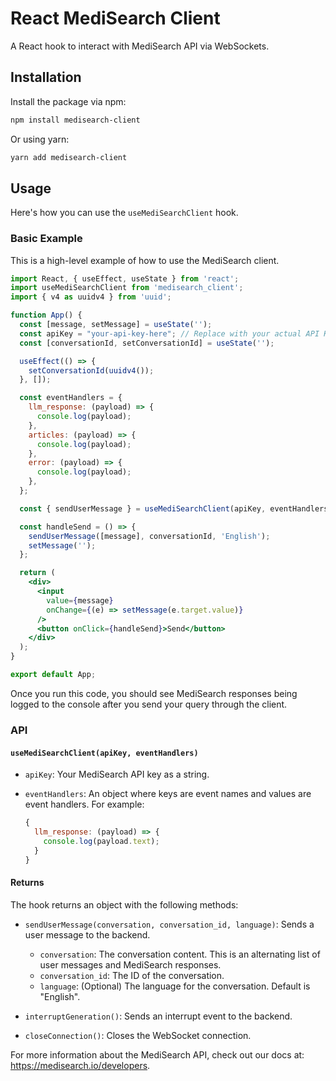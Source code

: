 # React MediSearch Client

A React hook to interact with MediSearch API via WebSockets.

## Installation

Install the package via npm:

```bash
npm install medisearch-client
```

Or using yarn:

```bash
yarn add medisearch-client
```


## Usage

Here's how you can use the `useMediSearchClient` hook.

### Basic Example

This is a high-level example of how to use the MediSearch client.

```jsx
import React, { useEffect, useState } from 'react';
import useMediSearchClient from 'medisearch_client';
import { v4 as uuidv4 } from 'uuid';

function App() {
  const [message, setMessage] = useState('');
  const apiKey = "your-api-key-here"; // Replace with your actual API Key
  const [conversationId, setConversationId] = useState('');

  useEffect(() => {
    setConversationId(uuidv4());
  }, []);

  const eventHandlers = {
    llm_response: (payload) => {
      console.log(payload);
    },
    articles: (payload) => { 
      console.log(payload);
    },
    error: (payload) => { 
      console.log(payload);
    },
  };

  const { sendUserMessage } = useMediSearchClient(apiKey, eventHandlers);

  const handleSend = () => {
    sendUserMessage([message], conversationId, 'English');
    setMessage('');
  };

  return (
    <div>
      <input 
        value={message} 
        onChange={(e) => setMessage(e.target.value)}
      />
      <button onClick={handleSend}>Send</button>
    </div>
  );
}

export default App;
```

Once you run this code, you should see MediSearch responses being logged to the console after you send your query through the client. 

### API

#### `useMediSearchClient(apiKey, eventHandlers)`

- `apiKey`: Your MediSearch API key as a string.
- `eventHandlers`: An object where keys are event names and values are event handlers. For example:

    ```javascript
    {
      llm_response: (payload) => {
        console.log(payload.text);
      }
    }
    ```

#### Returns

The hook returns an object with the following methods:

- `sendUserMessage(conversation, conversation_id, language)`: Sends a user message to the backend.
  - `conversation`: The conversation content. This is an alternating list of user messages and MediSearch responses.
  - `conversation_id`: The ID of the conversation.
  - `language`: (Optional) The language for the conversation. Default is "English".

- `interruptGeneration()`: Sends an interrupt event to the backend.

- `closeConnection()`: Closes the WebSocket connection.

For more information about the MediSearch API, check out our docs at: https://medisearch.io/developers.
